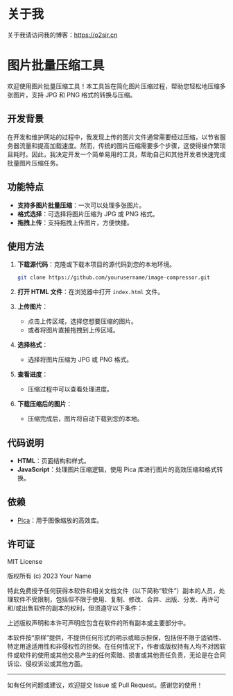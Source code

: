 # 关于我

关于我请访问我的博客：https://o2sir.cn

# 图片批量压缩工具

欢迎使用图片批量压缩工具！本工具旨在简化图片压缩过程，帮助您轻松地压缩多张图片，支持 JPG 和 PNG 格式的转换与压缩。

## 开发背景

在开发和维护网站的过程中，我发现上传的图片文件通常需要经过压缩，以节省服务器流量和提高加载速度。然而，传统的图片压缩需要多个步骤，这使得操作繁琐且耗时。因此，我决定开发一个简单易用的工具，帮助自己和其他开发者快速完成批量图片压缩任务。

## 功能特点

- **支持多图片批量压缩**：一次可以处理多张图片。
- **格式选择**：可选择将图片压缩为 JPG 或 PNG 格式。
- **拖拽上传**：支持拖拽上传图片，方便快捷。

## 使用方法

1. **下载源代码**：克隆或下载本项目的源代码到您的本地环境。
   ```bash
   git clone https://github.com/yourusername/image-compressor.git
   ```

2. **打开 HTML 文件**：在浏览器中打开 `index.html` 文件。

3. **上传图片**：
   - 点击上传区域，选择您想要压缩的图片。
   - 或者将图片直接拖拽到上传区域。

4. **选择格式**：
   - 选择将图片压缩为 JPG 或 PNG 格式。

5. **查看进度**：
   - 压缩过程中可以查看处理进度。

6. **下载压缩后的图片**：
   - 压缩完成后，图片将自动下载到您的本地。

## 代码说明

- **HTML**：页面结构和样式。
- **JavaScript**：处理图片压缩逻辑，使用 Pica 库进行图片的高效压缩和格式转换。

## 依赖

- [Pica](https://github.com/nodeca/pica)：用于图像缩放的高效库。

## 许可证

MIT License

版权所有 (c) 2023 Your Name

特此免费授予任何获得本软件和相关文档文件（以下简称“软件”）副本的人员，处理软件不受限制，包括但不限于使用、复制、修改、合并、出版、分发、再许可和/或出售软件的副本的权利，但须遵守以下条件：

上述版权声明和本许可声明应包含在软件的所有副本或主要部分中。

本软件按“原样”提供，不提供任何形式的明示或暗示担保，包括但不限于适销性、特定用途适用性和非侵权性的担保。在任何情况下，作者或版权持有人均不对因软件或软件的使用或其他交易产生的任何索赔、损害或其他责任负责，无论是在合同诉讼、侵权诉讼或其他方面。

---

如有任何问题或建议，欢迎提交 Issue 或 Pull Request。感谢您的使用！
